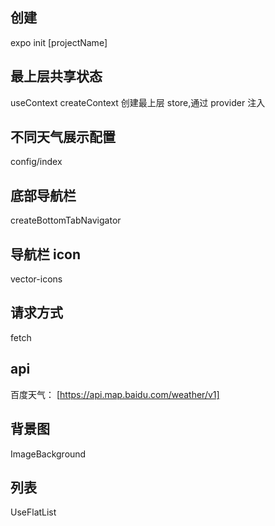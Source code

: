 ## 创建

expo init [projectName]

## 最上层共享状态

useContext createContext 创建最上层 store,通过 provider 注入

## 不同天气展示配置

config/index

## 底部导航栏

createBottomTabNavigator

## 导航栏 icon

vector-icons

## 请求方式

fetch

## api

百度天气： [https://api.map.baidu.com/weather/v1]

## 背景图

ImageBackground

## 列表

UseFlatList
